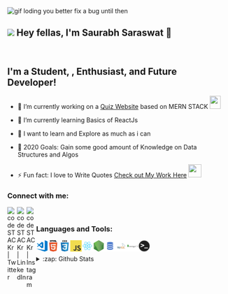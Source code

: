 
<div allign="center">

  <img src="https://media.giphy.com/media/ukMiDlCmdv2og/giphy.gif" width="300" height="200" alt="gif loding you better fix a bug until then">
</div>

 <h2><img src="https://emojis.slackmojis.com/emojis/images/1588315024/8823/hyperkitty.gif?1588315024" width="25" /> Hey fellas, I'm Saurabh Saraswat 👋</h2>
 <br />

 <h2>I'm a Student, , Enthusiast, and Future Developer!</h2>
   
- 🔭 I’m currently working on a [Quiz Website] based on MERN STACK
  <img src="https://media.giphy.com/media/4bi9ZFzHhroNrFmSsi/giphy.gif" width="25" height="30" alt="">

- 🌱 I’m currently learning  Basics of ReactJs
- 👯 I want to learn and Explore as much as i can
- 🥅 2020 Goals: Gain some good amount of Knowledge on Data Structures and Algos
- ⚡ Fun fact: I love to Write Quotes [Check out My Work Here]
  <img src="https://media.giphy.com/media/ozf26DV8FqaCpkYt6n/giphy.gif" width="30" height="30" alt="">


### Connect with me:

[<img align="left" alt="codeSTACKr | Twitter" width="22px" src="https://cdn.jsdelivr.net/npm/simple-icons@v3/icons/twitter.svg" />][twitter]
[<img align="left" alt="codeSTACKr | LinkedIn" width="22px" src="https://cdn.jsdelivr.net/npm/simple-icons@v3/icons/linkedin.svg" />][linkedin]
[<img align="left" alt="codeSTACKr | Instagram" width="22px" src="https://cdn.jsdelivr.net/npm/simple-icons@v3/icons/instagram.svg" />][instagram]

<br />

### Languages and Tools:

[<img align="left" alt="Visual Studio Code" width="26px" src="https://raw.githubusercontent.com/github/explore/80688e429a7d4ef2fca1e82350fe8e3517d3494d/topics/visual-studio-code/visual-studio-code.png" />][vscode]
[<img align="left" alt="HTML5" width="26px" src="https://raw.githubusercontent.com/github/explore/80688e429a7d4ef2fca1e82350fe8e3517d3494d/topics/html/html.png" />][html]
[<img align="left" alt="CSS3" width="26px" src="https://raw.githubusercontent.com/github/explore/80688e429a7d4ef2fca1e82350fe8e3517d3494d/topics/css/css.png" />][css]
[<img align="left" alt="JavaScript" width="26px" src="https://raw.githubusercontent.com/github/explore/80688e429a7d4ef2fca1e82350fe8e3517d3494d/topics/javascript/javascript.png" />][javascript]
[<img align="left" alt="React" width="26px" src="https://raw.githubusercontent.com/github/explore/80688e429a7d4ef2fca1e82350fe8e3517d3494d/topics/react/react.png" />][react js]
[<img align="left" alt="Node.js" width="26px" src="https://raw.githubusercontent.com/github/explore/80688e429a7d4ef2fca1e82350fe8e3517d3494d/topics/nodejs/nodejs.png" />][nodejs]

[<img align="left" alt="SQL" width="26px" src="https://raw.githubusercontent.com/github/explore/80688e429a7d4ef2fca1e82350fe8e3517d3494d/topics/sql/sql.png" />][sql]
[<img align="left" alt="MySQL" width="26px" src="https://raw.githubusercontent.com/github/explore/80688e429a7d4ef2fca1e82350fe8e3517d3494d/topics/mysql/mysql.png" />][sql]
[<img align="left" alt="MongoDB" width="26px" src="https://raw.githubusercontent.com/github/explore/80688e429a7d4ef2fca1e82350fe8e3517d3494d/topics/mongodb/mongodb.png" />][mongodb]
<img align="left" alt="Terminal" width="26px" src="https://raw.githubusercontent.com/github/explore/80688e429a7d4ef2fca1e82350fe8e3517d3494d/topics/terminal/terminal.png" />

<br />
<br />

<details>
  <summary>:zap: Github Stats</summary>

[![Anurag's github stats](https://github-readme-stats.vercel.app/api?username=ssroyal)](https://github.com/anuraghazra/github-readme-stats)

</details>

[Quiz Website]: https://github.com/ssroyal/MiniProject

[twitter]: https://twitter.com/itz_shaurya
[instagram]: https://instagram.com/itz.shaurya
[linkedin]: https://linkedin.com/in/saurabh-saraswat-818447197
[Check out My Work Here]: https://instagram.com/words_that_make_sense
[vscode]: https://code.visualstudio.com
[html]: https://html.com
[css]: https://developer.mozilla.org/en-US/docs/Web/CSS
[javascript]:https://www.javascript.com
[react js]:https://reactjs.org
[nodejs]:https://nodejs.org/
[sql]:https://www.mysql.com/
[mongodb]:https://www.mongodb.com/


